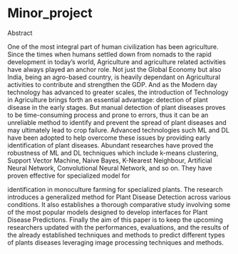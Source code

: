 # Minor_project
Abstract 

One of the most integral part of human civilization has been agriculture. Since the times when humans settled down from nomads to the rapid development in today’s world, Agriculture and agriculture related activities have always played an anchor role. Not just the Global Economy but also India, being an agro-based country, is heavily dependant on Agricultural activities to contribute and strengthen the GDP. And as the Modern day technology has advanced to greater scales, the introduction of Technology in Agriculture brings forth an essential advantage: detection of plant disease in the early stages. But manual detection of plant diseases proves to be time-consuming process and prone to errors, thus it can be an unreliable method to identify and prevent the spread of plant diseases and may ultimately lead to crop failure. Advanced technologies such ML and DL have been adopted to help overcome these issues by providing early identification of plant diseases. Abundant researches have proved the robustness of ML and DL techniques which include k-means clustering, Support Vector Machine, Naive Bayes, K-Nearest Neighbour,  Artificial Neural Network, Convolutional Neural Network, and so on. They have proven effective for specialized model for  








identification in monoculture farming for specialized plants. The research introduces a generalized method for Plant Disease Detection across various conditions. It also establishes a thorough comparative study involving some of the most popular models designed to develop interfaces for Plant Disease Predictions. Finally the aim of this paper is to keep the upcoming researchers updated with the performances, evaluations, and the results of the already established techniques and methods to predict different types of plants diseases leveraging image processing techniques and methods. 

